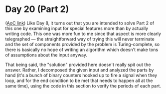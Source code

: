 # Day 20 (Part 2)
([AoC link](https://adventofcode.com/2023/day/20))
Like Day 8, it turns out that you are intended to solve Part 2 of this one by examining input for special features more than by actually writing code. This one was more fun to me since that aspect is more clearly telegraphed — the straightforward way of trying this will never terminate and the set of components provided by the problem is Turing-complete, so there is basically no hope of writing an algorithm which doesn't make tons of assumptions about the input anyway.

That being said, the "solution" provided here doesn't really spit out the answer. Rather, I decomposed the given input and analyzed the parts by hand (it's a bunch of binary counters hooked up to fire a signal when they loop, and for the end condition to be met that needs to happen all at the same time), using the code in this section to verify the periods of each part.